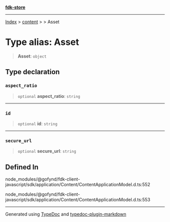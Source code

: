 [**fdk-store**](../../../README.md)
***

[Index](../../../API.md) > [content](../../README.md) > [<internal>](../README.md) > Asset

# Type alias: Asset

> **Asset**: `object`

## Type declaration

### `aspect_ratio`

> `optional` **aspect\_ratio**: `string`

***

### `id`

> `optional` **id**: `string`

***

### `secure_url`

> `optional` **secure\_url**: `string`

## Defined In

node\_modules/@gofynd/fdk-client-javascript/sdk/application/Content/ContentApplicationModel.d.ts:552

node\_modules/@gofynd/fdk-client-javascript/sdk/application/Content/ContentApplicationModel.d.ts:553

***
Generated using [TypeDoc](https://typedoc.org/) and [typedoc-plugin-markdown](https://www.npmjs.com/package/typedoc-plugin-markdown)
